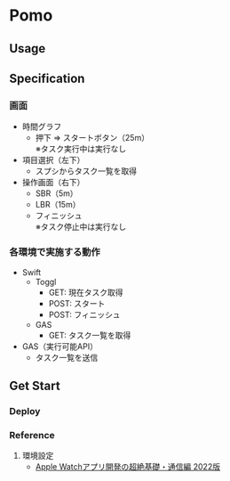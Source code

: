 # Pomo

## Usage

## Specification
### 画面
* 時間グラフ
	* 押下 ⇒ スタートボタン（25m）<br>
		※タスク実行中は実行なし
* 項目選択（左下）
	* スプシからタスク一覧を取得
* 操作画面（右下）
	* SBR（5m）
	* LBR（15m）
	* フィニッシュ<br>
		※タスク停止中は実行なし

### 各環境で実施する動作
* Swift
	* Toggl
		* GET: 現在タスク取得
		* POST: スタート
		* POST: フィニッシュ
	* GAS
		* GET: タスク一覧を取得
* GAS（実行可能API）
	* タスク一覧を送信

## Get Start

### Deploy

### Reference
1. 環境設定
    * [Apple Watchアプリ開発の超絶基礎・通信編 2022版](https://tech-blog.cloud-config.jp/2022-04-07-apple-watch-app-method/)